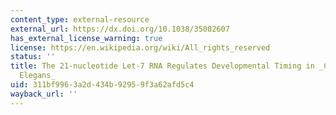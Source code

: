 ```yaml
---
content_type: external-resource
external_url: https://dx.doi.org/10.1038/35002607
has_external_license_warning: true
license: https://en.wikipedia.org/wiki/All_rights_reserved
status: ''
title: The 21-nucleotide Let-7 RNA Regulates Developmental Timing in _Caenorhabditis
  Elegans_
uid: 311bf996-3a2d-434b-9295-9f3a62afd5c4
wayback_url: ''
---
```

